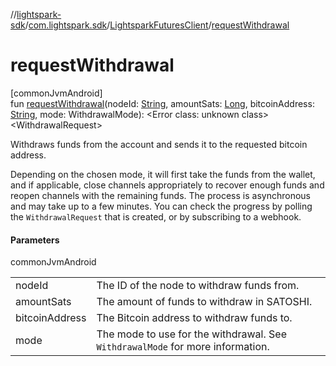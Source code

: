 //[lightspark-sdk](../../../index.md)/[com.lightspark.sdk](../index.md)/[LightsparkFuturesClient](index.md)/[requestWithdrawal](request-withdrawal.md)

# requestWithdrawal

[commonJvmAndroid]\
fun [requestWithdrawal](request-withdrawal.md)(nodeId: [String](https://kotlinlang.org/api/latest/jvm/stdlib/kotlin/-string/index.html), amountSats: [Long](https://kotlinlang.org/api/latest/jvm/stdlib/kotlin/-long/index.html), bitcoinAddress: [String](https://kotlinlang.org/api/latest/jvm/stdlib/kotlin/-string/index.html), mode: WithdrawalMode): &lt;Error class: unknown class&gt;&lt;WithdrawalRequest&gt;

Withdraws funds from the account and sends it to the requested bitcoin address.

Depending on the chosen mode, it will first take the funds from the wallet, and if applicable, close channels appropriately to recover enough funds and reopen channels with the remaining funds. The process is asynchronous and may take up to a few minutes. You can check the progress by polling the `WithdrawalRequest` that is created, or by subscribing to a webhook.

#### Parameters

commonJvmAndroid

| | |
|---|---|
| nodeId | The ID of the node to withdraw funds from. |
| amountSats | The amount of funds to withdraw in SATOSHI. |
| bitcoinAddress | The Bitcoin address to withdraw funds to. |
| mode | The mode to use for the withdrawal. See `WithdrawalMode` for more information. |
